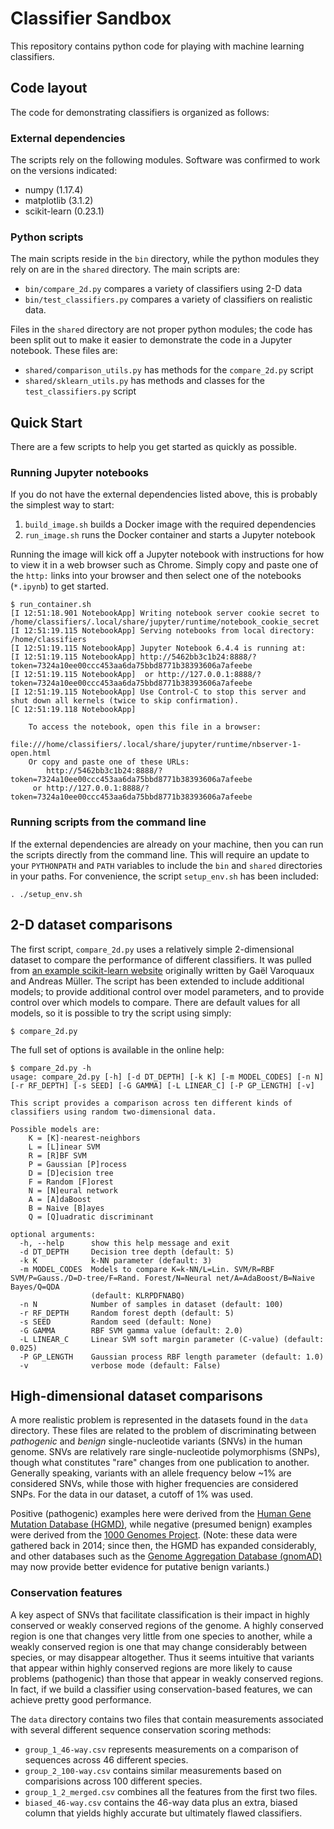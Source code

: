 # Classifier Sandbox
This repository contains python code for playing with machine learning classifiers.

## Code layout
The code for demonstrating classifiers is organized as follows:

### External dependencies
The scripts rely on the following modules.  Software was confirmed to work on the versions indicated:
 - numpy (1.17.4)
 - matplotlib (3.1.2)
 - scikit-learn (0.23.1)

### Python scripts
The main scripts reside in the `bin` directory, while the python modules they rely on are in
the `shared` directory.  The main scripts are:
 - `bin/compare_2d.py` compares a variety of classifiers using 2-D data
 - `bin/test_classifiers.py` compares a variety of classifiers on realistic data.

Files in the `shared` directory are not proper python modules; the code has been split out to
make it easier to demonstrate the code in a Jupyter notebook.  These files are:
 - `shared/comparison_utils.py` has methods for the `compare_2d.py` script
 - `shared/sklearn_utils.py` has methods and classes for the `test_classifiers.py` script

## Quick Start
There are a few scripts to help you get started as quickly as possible.

### Running Jupyter notebooks
If you do not have the external dependencies listed above, this is probably the simplest
way to start:
 1. `build_image.sh` builds a Docker image with the required dependencies
 2. `run_image.sh` runs the Docker container and starts a Jupyter notebook

Running the image will kick off a Jupyter notebook with instructions for how to view it
in a web browser such as Chrome.  Simply copy and paste one of the `http:` links into your
browser and then select one of the notebooks (`*.ipynb`) to get started.

```
$ run_container.sh
[I 12:51:18.901 NotebookApp] Writing notebook server cookie secret to /home/classifiers/.local/share/jupyter/runtime/notebook_cookie_secret
[I 12:51:19.115 NotebookApp] Serving notebooks from local directory: /home/classifiers
[I 12:51:19.115 NotebookApp] Jupyter Notebook 6.4.4 is running at:
[I 12:51:19.115 NotebookApp] http://5462bb3c1b24:8888/?token=7324a10ee00ccc453aa6da75bbd8771b38393606a7afeebe
[I 12:51:19.115 NotebookApp]  or http://127.0.0.1:8888/?token=7324a10ee00ccc453aa6da75bbd8771b38393606a7afeebe
[I 12:51:19.115 NotebookApp] Use Control-C to stop this server and shut down all kernels (twice to skip confirmation).
[C 12:51:19.118 NotebookApp]

    To access the notebook, open this file in a browser:
        file:///home/classifiers/.local/share/jupyter/runtime/nbserver-1-open.html
    Or copy and paste one of these URLs:
        http://5462bb3c1b24:8888/?token=7324a10ee00ccc453aa6da75bbd8771b38393606a7afeebe
     or http://127.0.0.1:8888/?token=7324a10ee00ccc453aa6da75bbd8771b38393606a7afeebe
```

### Running scripts from the command line
If the external dependencies are already on your machine, then you can run the scripts directly
from the command line.  This will require an update to your `PYTHONPATH` and `PATH` variables
to include the `bin` and `shared` directories in your paths.  For convenience, the script
`setup_env.sh` has been included:
```
. ./setup_env.sh
```

## 2-D dataset comparisons
The first script, `compare_2d.py`  uses a relatively simple 2-dimensional dataset to compare
the performance of different classifiers.  It was pulled from
[an example scikit-learn website](https://scikit-learn.org/stable/auto_examples/classification/plot_classifier_comparison.html)
originally written by Gaël Varoquaux and Andreas Müller.
The script has been extended to include additional models;
to provide additional control over model parameters,
and to provide control over which models to compare.
There are default values for all models, so it is possible to try the script using simply:

```
$ compare_2d.py
```

The full set of options is available in the online help:
```
$ compare_2d.py -h
usage: compare_2d.py [-h] [-d DT_DEPTH] [-k K] [-m MODEL_CODES] [-n N] [-r RF_DEPTH] [-s SEED] [-G GAMMA] [-L LINEAR_C] [-P GP_LENGTH] [-v]

This script provides a comparison across ten different kinds of classifiers using random two-dimensional data.

Possible models are:
    K = [K]-nearest-neighbors
    L = [L]inear SVM
    R = [R]BF SVM
    P = Gaussian [P]rocess
    D = [D]ecision tree
    F = Random [F]orest
    N = [N]eural network
    A = [A]daBoost
    B = Naive [B]ayes
    Q = [Q]uadratic discriminant

optional arguments:
  -h, --help      show this help message and exit
  -d DT_DEPTH     Decision tree depth (default: 5)
  -k K            k-NN parameter (default: 3)
  -m MODEL_CODES  Models to compare K=k-NN/L=Lin. SVM/R=RBF SVM/P=Gauss./D=D-tree/F=Rand. Forest/N=Neural net/A=AdaBoost/B=Naive Bayes/Q=QDA
                  (default: KLRPDFNABQ)
  -n N            Number of samples in dataset (default: 100)
  -r RF_DEPTH     Random forest depth (default: 5)
  -s SEED         Random seed (default: None)
  -G GAMMA        RBF SVM gamma value (default: 2.0)
  -L LINEAR_C     Linear SVM soft margin parameter (C-value) (default: 0.025)
  -P GP_LENGTH    Gaussian process RBF length parameter (default: 1.0)
  -v              verbose mode (default: False)
```


## High-dimensional dataset comparisons
A more realistic problem is represented in the datasets found in the `data` directory.
These files are related to the problem of discriminating between *pathogenic* and *benign*
single-nucleotide variants (SNVs) in the human genome.
SNVs are relatively rare single-nucleotide polymorphisms (SNPs), though what constitutes
"rare" changes from one publication to another.
Generally speaking, variants with an allele frequency below ~1% are considered SNVs,
while those with higher frequencies are considered SNPs.
For the data in our dataset, a cutoff of 1% was used.

Positive (pathogenic) examples here were derived from the
[Human Gene Mutation Database (HGMD)](http://www.hgmd.cf.ac.uk/ac/index.php),
while negative (presumed benign) examples were derived from the
[1000 Genomes Project](https://www.internationalgenome.org/).
(Note: these data were gathered back in 2014; since then, the HGMD has expanded considerably,
and other databases such as the
[Genome Aggregation Database (gnomAD)](https://gnomad.broadinstitute.org/)
may now provide better evidence for putative benign variants.)

### Conservation features
A key aspect of SNVs that facilitate classification is their impact in highly conserved or
weakly conserved regions of the genome.
A highly conserved region is one that changes very little from one species to another,
while a weakly conserved region is one that may change considerably between species, or may
disappear altogether.
Thus it seems intuitive that variants that appear within highly conserved regions are more
likely to cause problems (pathogenic) than those that appear in weakly conserved regions.
In fact, if we build a classifier using conservation-based features, we can achieve pretty good performance.

The `data` directory contains two files that contain measurements associated with several different
sequence conservation scoring methods:
 - `group_1_46-way.csv` represents measurements on a comparison of sequences across 46 different species.
 - `group_2_100-way.csv` contains similar measurements based on comparisions across 100 different species.
 - `group_1_2_merged.csv` combines all the features from the first two files.
 - `biased_46-way.csv` contains the 46-way data plus an extra, biased column that yields highly accurate but ultimately flawed classifiers.

